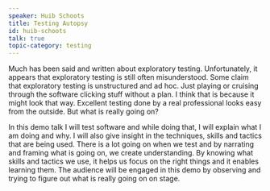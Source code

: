 ```yaml
---
speaker: Huib Schoots
title: Testing Autopsy
id: huib-schoots
talk: true
topic-category: testing
---
```

Much has been said and written about exploratory testing. Unfortunately, it appears that exploratory testing is still often misunderstood. Some claim that exploratory testing is unstructured and ad hoc. Just playing or cruising through the software clicking stuff without a plan. I think that is because it might look that way. Excellent testing done by a real professional looks easy from the outside. But what is really going on?

In this demo talk I will test software and while doing that, I will explain what I am doing and why. I will also give insight in the techniques, skills and tactics that are being used. There is a lot going on when we test and by narrating and framing what is going on, we create understanding. By knowing what skills and tactics we use, it helps us focus on the right things and it enables learning them. The audience will be engaged in this demo by observing and trying to figure out what is really going on on stage.
